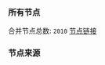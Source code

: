 ### 所有节点
合并节点总数: `2010`
[节点链接](https://raw.githubusercontent.com/rzhy1/11/master/sub/sub_merge_base64.txt)

### 节点来源
